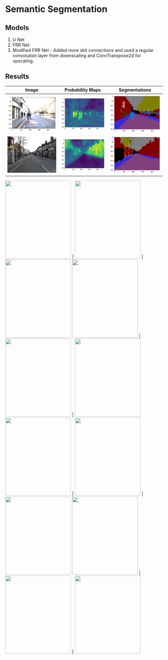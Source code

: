 # Semantic Segmentation

## Models
1. U Net
2. FRR Net
3. Modified FRR Net - Added more skit connections and used a regular convolution layer from downscaling and ConvTranspose2d for upscaling.

## Results  

Image                            |  Probability Maps                      | Segmentations 
:-------------------------------:|:--------------------------------------:|:-------------------------:
<img src=Results/example1.png /> |  <img src=Results/example1_heat.png /> |  <img src=Results/example1_masks.png />
<img src=Results/example3.png /> |  <img src=Results/example3_heat.png /> |  <img src=Results/example3_masks.png />

<img src=content_images/content_image5.jpg width="210" height="250"/> |  <img src=style_images/style5.jpg width="210" height="250"/> |  <img src=Result/target5.jpg width="210" height="250"/>
<img src=content_images/content_image3.jpg width="210" height="250"/> |  <img src=style_images/style3.jpg width="210" height="250"/> |  <img src=Result/target3.jpeg width="210" height="250"/>
<img src=content_images/content_image4.jpg width="210" height="250"/> |  <img src=style_images/style4.jpg width="210" height="250"/> |  <img src=Result/target4.jpg width="210" height="250"/>
<img src=content_images/content_image.jpg width="210" height="250"/>  |  <img src=style_images/style.jpg width="210" height="250"/>  |  <img src=Result/target.jpg width="210" height="250"/>
